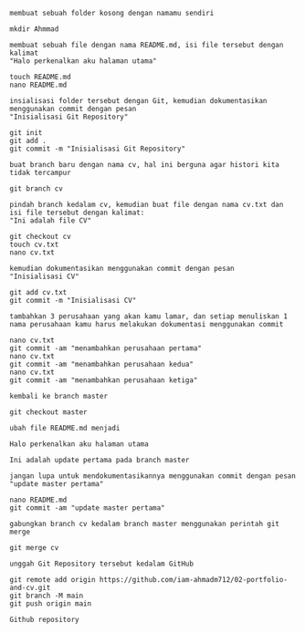 

    membuat sebuah folder kosong dengan namamu sendiri

    mkdir Ahmmad

    membuat sebuah file dengan nama README.md, isi file tersebut dengan kalimat
    "Halo perkenalkan aku halaman utama"

    touch README.md
    nano README.md

    insialisasi folder tersebut dengan Git, kemudian dokumentasikan menggunakan commit dengan pesan
    "Inisialisasi Git Repository"

    git init
    git add .
    git commit -m "Inisialisasi Git Repository"

    buat branch baru dengan nama cv, hal ini berguna agar histori kita tidak tercampur

    git branch cv

    pindah branch kedalam cv, kemudian buat file dengan nama cv.txt dan isi file tersebut dengan kalimat:
    "Ini adalah file CV"

    git checkout cv
    touch cv.txt
    nano cv.txt

    kemudian dokumentasikan menggunakan commit dengan pesan
    "Inisialisasi CV"

    git add cv.txt
    git commit -m "Inisialisasi CV"

    tambahkan 3 perusahaan yang akan kamu lamar, dan setiap menuliskan 1 nama perusahaan kamu harus melakukan dokumentasi menggunakan commit

    nano cv.txt
    git commit -am "menambahkan perusahaan pertama"
    nano cv.txt
    git commit -am "menambahkan perusahaan kedua"
    nano cv.txt
    git commit -am "menambahkan perusahaan ketiga"

    kembali ke branch master

    git checkout master

    ubah file README.md menjadi

    Halo perkenalkan aku halaman utama

    Ini adalah update pertama pada branch master

    jangan lupa untuk mendokumentasikannya menggunakan commit dengan pesan
    "update master pertama"

    nano README.md
    git commit -am "update master pertama"

    gabungkan branch cv kedalam branch master menggunakan perintah git merge

    git merge cv

    unggah Git Repository tersebut kedalam GitHub

    git remote add origin https://github.com/iam-ahmadm712/02-portfolio-and-cv.git
    git branch -M main
    git push origin main

    Github repository
